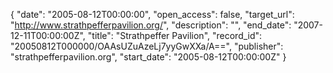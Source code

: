 {
  "date": "2005-08-12T00:00:00", 
  "open_access": false, 
  "target_url": "http://www.strathpefferpavilion.org/", 
  "description": "", 
  "end_date": "2007-12-11T00:00:00Z", 
  "title": "Strathpeffer Pavilion", 
  "record_id": "20050812T000000/OAAsUZuAzeLj7yyGwXXa/A==", 
  "publisher": "strathpefferpavilion.org", 
  "start_date": "2005-08-12T00:00:00Z"
}

